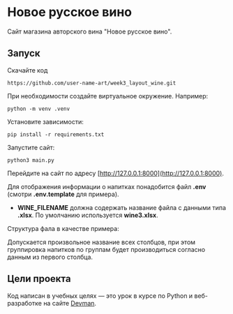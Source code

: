 # Новое русское вино

Сайт магазина авторского вина "Новое русское вино".

## Запуск

Скачайте код
```
https://github.com/user-name-art/week3_layout_wine.git
```
При необходимости создайте виртуальное окружение. Например: 
```
python -m venv .venv
``` 
Установите зависимости:
```
pip install -r requirements.txt
``` 
Запустите сайт:
```
python3 main.py
```
Перейдите на сайт по адресу [http://127.0.0.1:8000](http://127.0.0.1:8000).

Для отображения информации о напитках понадобится файл **.env** (смотри **.env.template** для примера). 
* **WINE_FILENAME** должна содержать название файла с данными типа **.xlsx**. По умолчанию используется **wine3.xlsx**.
  
Структура фала в качестве примера:

Допускается произвольное название всех столбцов, при этом группировка напитков по группам будет производиться согласно данным из первого столбца.

## Цели проекта

Код написан в учебных целях — это урок в курсе по Python и веб-разработке на сайте [Devman](https://dvmn.org).
